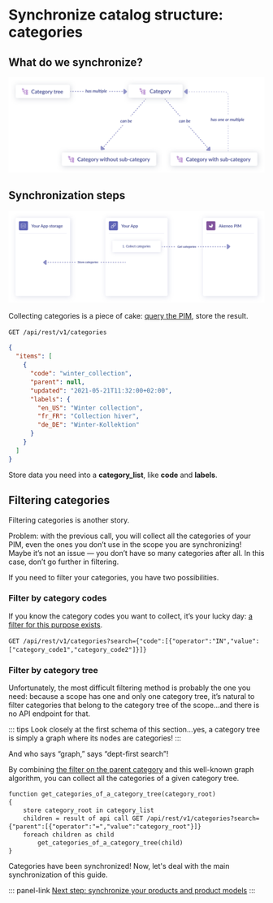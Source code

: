 # Synchronize catalog structure: categories

## What do we synchronize?
![relationship schema](../../img/getting-started/synchronize-pim-products/step-3-objects-relationship-schema.svg)

## Synchronization steps
![synchronisation steps](../../img/getting-started/synchronize-pim-products/step-3-steps-schema.svg)

Collecting categories is a piece of cake: [query the PIM](https://api.akeneo.com/api-reference.html#get_categories), store the result.

`GET /api/rest/v1/categories`

```json
{
  "items": [
    {
      "code": "winter_collection",
      "parent": null,
      "updated": "2021-05-21T11:32:00+02:00",
      "labels": {
        "en_US": "Winter collection",
        "fr_FR": "Collection hiver",
        "de_DE": "Winter-Kollektion"
      }
    }
  ]
}
```

Store data you need into a **category_list**, like **code** and **labels**.

## Filtering categories

Filtering categories is another story.

Problem: with the previous call, you will collect all the categories of your PIM, even the ones you don’t use in the scope you are synchronizing! Maybe it’s not an issue — you don’t have so many categories after all. In this case, don’t go further in filtering.

If you need to filter your categories, you have two possibilities.

### Filter by category codes

If you know the category codes you want to collect, it’s your lucky day: [a filter for this purpose exists](https://api.akeneo.com/documentation/filter.html#by-category-codes).

`GET /api/rest/v1/categories?search={"code":[{"operator":"IN","value":["category_code1","category_code2"]}]}`

### Filter by category tree

Unfortunately, the most difficult filtering method is probably the one you need: because a scope has one and only one category tree, it’s natural to filter categories that belong to the category tree of the scope...and there is no API endpoint for that.

::: tips
Look closely at the first schema of this section...yes, a category tree is simply a graph where its nodes are categories!
:::

And who says “graph,” says “dept-first search”!

By combining [the filter on the parent category](https://api.akeneo.com/documentation/filter.html#by-parent-category) and this well-known graph algorithm, you can collect all the categories of a given category tree.

```code
function get_categories_of_a_category_tree(category_root)
{
    store category_root in category_list
	children = result of api call GET /api/rest/v1/categories?search={"parent":[{"operator":"=","value":"category_root"}]}
	foreach children as child
        get_categories_of_a_category_tree(child)
}
```

Categories have been synchronized! Now, let's deal with the main synchronization of this guide.

::: panel-link [Next step: synchronize your products and product models](/getting-started/synchronize-pim-products-6x/step-4.html)
:::

